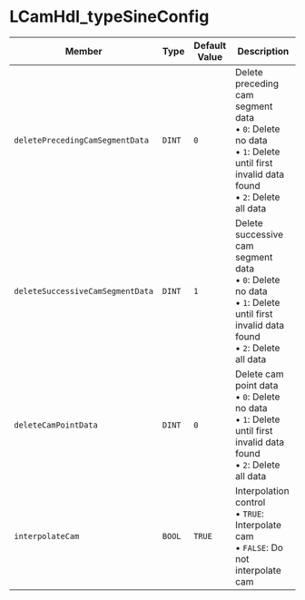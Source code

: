 # LCamHdl_typeSineConfig

| Member | Type | Default Value | Description |
|--------|------|---------------|-------------|
| `deletePrecedingCamSegmentData` | `DINT` | `0` | Delete preceding cam segment data<br/>• `0`: Delete no data<br/>• `1`: Delete until first invalid data found<br/>• `2`: Delete all data |
| `deleteSuccessiveCamSegmentData` | `DINT` | `1` | Delete successive cam segment data<br/>• `0`: Delete no data<br/>• `1`: Delete until first invalid data found<br/>• `2`: Delete all data |
| `deleteCamPointData` | `DINT` | `0` | Delete cam point data<br/>• `0`: Delete no data<br/>• `1`: Delete until first invalid data found<br/>• `2`: Delete all data |
| `interpolateCam` | `BOOL` | `TRUE` | Interpolation control<br/>• `TRUE`: Interpolate cam<br/>• `FALSE`: Do not interpolate cam |
